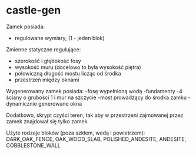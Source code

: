 # castle-gen

Zamek posiada:

- regulowane wymiary, (1 - jeden blok)

Zmienne statyczne regulujące:
- szerokość i głębokość fosy
- wysokość muru (docelowo to była wysokość piętra)
- połowiczną długość mostu licząc od środka
- przestrzeń między oknami

Wygenerowany zamek posiada:
-fosę wypełnioną wodą
-fundamenty
-4 ściany o grubości 1 i mur na szczycie
-most prowadzący do środka zamku
-dynamicznie generowane okna

Dodatkowo, skrypt czyści teren, tak aby w przestrzeni zajmowanej przez zamek znajdował się tylko zamek

Użyte rodzaje bloków (poza szkłem, wodą i powietrzem):
DARK_OAK_FENCE, OAK_WOOD_SLAB, POLISHED_ANDESITE, ANDESITE, COBBLESTONE_WALL